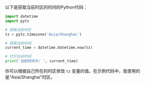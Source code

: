 以下是获取当前时区的时间的Python代码：

```python
import datetime
import pytz

# 获取当前时区
tz = pytz.timezone('Asia/Shanghai')

# 获取当前时间
current_time = datetime.datetime.now(tz)

# 打印当前时间
print('当前时间为: ', current_time)
```

你可以根据自己所在的时区修改 `tz` 变量的值。在示例代码中，我使用的是“Asia/Shanghai”时区。
